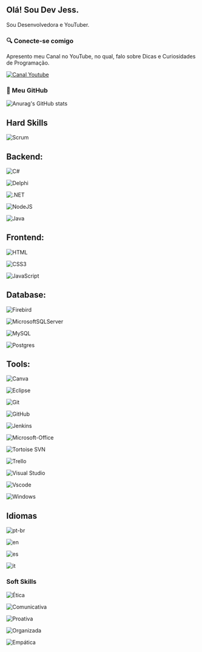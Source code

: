 ## Olá! Sou Dev Jess.

Sou Desenvolvedora e YouTuber.

### 🔍 Conecte-se comigo

Apresento meu Canal no YouTube, no qual, falo sobre Dicas e Curiosidades de Programação.

[![Canal Youtube](https://img.shields.io/badge/-Youtube-30A3DC?style=for-the-badge&logo=youtube&color=red)](https://www.youtube.com/@Desenvolvendo_e_Aprendendo)

### 🧐 Meu GitHub 
![Anurag's GitHub stats](https://github.com/DevJess2/Dio_Lab_Open_Source)


## Hard Skills

![Scrum](https://img.shields.io/badge/Scrum-30A3DC?style=for-the-badge)


## Backend: 

![C#](https://img.shields.io/badge/C%23-00599C?style=for-the-badge&logo=c%23&logoColor=white)

![Delphi](https://img.shields.io/badge/delphi-000?style=for-the-badge&logo=delphi)

![.NET](https://img.shields.io/badge/.NET-5C2D91?style=for-the-badge&logo=.net&logoColor=white)

![NodeJS](https://img.shields.io/badge/node.js-6DA55F?style=for-the-badge&logo=node.js&logoColor=white)

![Java](https://img.shields.io/badge/Java-000?style=for-the-badge&logo=java)


## Frontend:

![HTML](https://img.shields.io/badge/HTML5-E34F26?style=for-the-badge&logo=html5&logoColor=white)

![CSS3](https://img.shields.io/badge/CSS3-1572B6?style=for-the-badge&logo=css3&logoColor=white)

![JavaScript](https://img.shields.io/badge/JavaScript-F7DF1E?style=for-the-badge&logo=javascript&logoColor=black)


## Database:

![Firebird](https://img.shields.io/badge/Firebird-000?style=for-the-badge&logo=firebird)

![MicrosoftSQLServer](https://img.shields.io/badge/Microsoft%20SQL%20Server-CC2927?style=for-the-badge&logo=microsoft%20sql%20server&logoColor=white)

![MySQL](https://img.shields.io/badge/-MySQL-4479A1?style=flat-square&logo=mysql&logoColor=white)

![Postgres](https://img.shields.io/badge/postgres-%23316192.svg?style=for-the-badge&logo=postgresql&logoColor=white)


## Tools:

![Canva](https://img.shields.io/badge/Canva-%2300C4CC.svg?style=for-the-badge&logo=Canva&logoColor=white)

![Eclipse](https://img.shields.io/badge/-Eclipse-2C2255?style=flat-square&logo=eclipse&logoColor=white)

![Git](https://img.shields.io/badge/GIT-E44C30?style=for-the-badge&logo=git&logoColor=white)

![GitHub](https://img.shields.io/badge/-GitHub-181717?style=flat-square&logo=github)

![Jenkins](https://img.shields.io/badge/jenkins-%232C5263.svg?style=for-the-badge&logo=jenkins&logoColor=white)

![Microsoft-Office](https://img.shields.io/badge/-microsoft_office-0D1117?style=for-the-badge&logo=microsoft-office&labelColor=0D1117)&nbsp;

![Tortoise SVN](https://img.shields.io/badge/Tortoise%20SVN-810B14?style=for-the-badge&logo=apache-subversion&logoColor=white)

![Trello](https://img.shields.io/badge/Trello-%23026AA7.svg?style=for-the-badge&logo=Trello&logoColor=white)

![Visual Studio](https://img.shields.io/badge/-Visual%20Studio%20Code-0D1117?style=for-the-badge&logo=visual-studio&logoColor=007ACC&labelColor=0D1117)

![Vscode](https://img.shields.io/badge/Vscode-007ACC?style=for-the-badge&logo=visual-studio-code&logoColor=white)

![Windows](https://img.shields.io/badge/-Windows-0D1117?style=for-the-badge&logo=windows&labelColor=0D1117)&nbsp;


## Idiomas

![pt-br](https://img.shields.io/badge/nativo-0A0?style=for-the-badge&label=Portugues)

![en](https://img.shields.io/badge/A1-0078D6?style=for-the-badge&label=Ingles)

![es](https://img.shields.io/badge/A2-0078D6?style=for-the-badge&label=Espanhol)

![it](https://img.shields.io/badge/A1-0078D6?style=for-the-badge&label=Italiano)


### Soft Skills

![Ética](https://img.shields.io/badge/Ética-darkgreen?style=for-the-badge)

![Comunicativa](https://img.shields.io/badge/Communicativo-red?style=for-the-badge)

![Proativa](https://img.shields.io/badge/Proactivo-blue?style=for-the-badge)

![Organizada](https://img.shields.io/badge/Organizado-red?style=for-the-badge)

![Empática](https://img.shields.io/badge/Empático-blue?style=for-the-badge)





